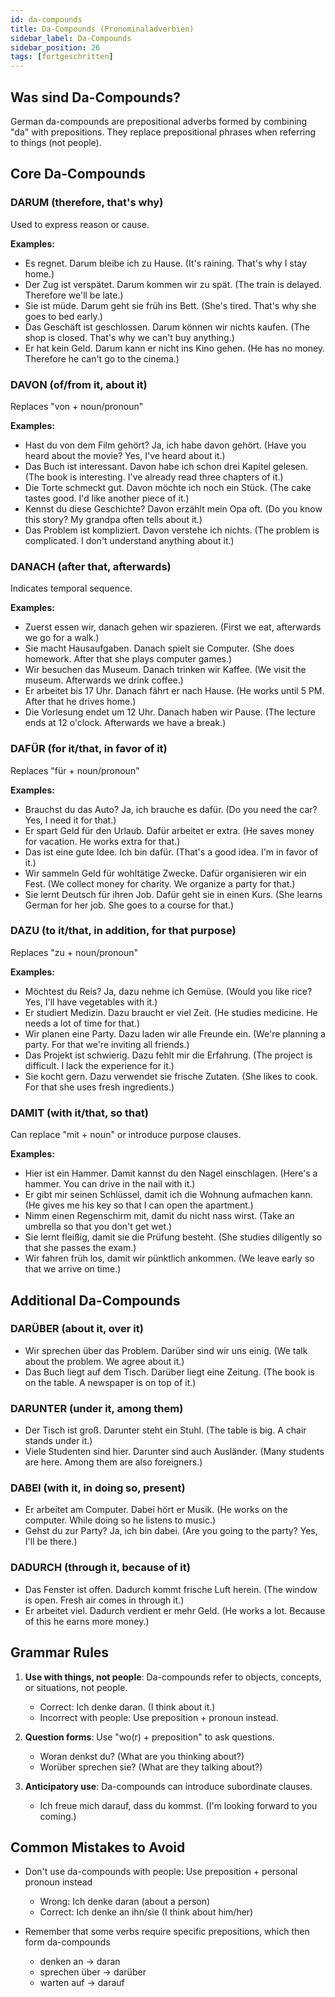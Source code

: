 ```yaml
---
id: da-compounds
title: Da-Compounds (Pronominaladverbien)
sidebar_label: Da-Compounds
sidebar_position: 26
tags: [fortgeschritten]
---
```


## Was sind Da-Compounds?

German da-compounds are prepositional adverbs formed by combining "da" with prepositions. They replace prepositional phrases when referring to things (not people).

## Core Da-Compounds

### DARUM (therefore, that's why)
Used to express reason or cause.

**Examples:**
- Es regnet. Darum bleibe ich zu Hause. (It's raining. That's why I stay home.)
- Der Zug ist verspätet. Darum kommen wir zu spät. (The train is delayed. Therefore we'll be late.)
- Sie ist müde. Darum geht sie früh ins Bett. (She's tired. That's why she goes to bed early.)
- Das Geschäft ist geschlossen. Darum können wir nichts kaufen. (The shop is closed. That's why we can't buy anything.)
- Er hat kein Geld. Darum kann er nicht ins Kino gehen. (He has no money. Therefore he can't go to the cinema.)

### DAVON (of/from it, about it)
Replaces "von + noun/pronoun"

**Examples:**
- Hast du von dem Film gehört? Ja, ich habe davon gehört. (Have you heard about the movie? Yes, I've heard about it.)
- Das Buch ist interessant. Davon habe ich schon drei Kapitel gelesen. (The book is interesting. I've already read three chapters of it.)
- Die Torte schmeckt gut. Davon möchte ich noch ein Stück. (The cake tastes good. I'd like another piece of it.)
- Kennst du diese Geschichte? Davon erzählt mein Opa oft. (Do you know this story? My grandpa often tells about it.)
- Das Problem ist kompliziert. Davon verstehe ich nichts. (The problem is complicated. I don't understand anything about it.)

### DANACH (after that, afterwards)
Indicates temporal sequence.

**Examples:**
- Zuerst essen wir, danach gehen wir spazieren. (First we eat, afterwards we go for a walk.)
- Sie macht Hausaufgaben. Danach spielt sie Computer. (She does homework. After that she plays computer games.)
- Wir besuchen das Museum. Danach trinken wir Kaffee. (We visit the museum. Afterwards we drink coffee.)
- Er arbeitet bis 17 Uhr. Danach fährt er nach Hause. (He works until 5 PM. After that he drives home.)
- Die Vorlesung endet um 12 Uhr. Danach haben wir Pause. (The lecture ends at 12 o'clock. Afterwards we have a break.)

### DAFÜR (for it/that, in favor of it)
Replaces "für + noun/pronoun"

**Examples:**
- Brauchst du das Auto? Ja, ich brauche es dafür. (Do you need the car? Yes, I need it for that.)
- Er spart Geld für den Urlaub. Dafür arbeitet er extra. (He saves money for vacation. He works extra for that.)
- Das ist eine gute Idee. Ich bin dafür. (That's a good idea. I'm in favor of it.)
- Wir sammeln Geld für wohltätige Zwecke. Dafür organisieren wir ein Fest. (We collect money for charity. We organize a party for that.)
- Sie lernt Deutsch für ihren Job. Dafür geht sie in einen Kurs. (She learns German for her job. She goes to a course for that.)

### DAZU (to it/that, in addition, for that purpose)
Replaces "zu + noun/pronoun"

**Examples:**
- Möchtest du Reis? Ja, dazu nehme ich Gemüse. (Would you like rice? Yes, I'll have vegetables with it.)
- Er studiert Medizin. Dazu braucht er viel Zeit. (He studies medicine. He needs a lot of time for that.)
- Wir planen eine Party. Dazu laden wir alle Freunde ein. (We're planning a party. For that we're inviting all friends.)
- Das Projekt ist schwierig. Dazu fehlt mir die Erfahrung. (The project is difficult. I lack the experience for it.)
- Sie kocht gern. Dazu verwendet sie frische Zutaten. (She likes to cook. For that she uses fresh ingredients.)

### DAMIT (with it/that, so that)
Can replace "mit + noun" or introduce purpose clauses.

**Examples:**
- Hier ist ein Hammer. Damit kannst du den Nagel einschlagen. (Here's a hammer. You can drive in the nail with it.)
- Er gibt mir seinen Schlüssel, damit ich die Wohnung aufmachen kann. (He gives me his key so that I can open the apartment.)
- Nimm einen Regenschirm mit, damit du nicht nass wirst. (Take an umbrella so that you don't get wet.)
- Sie lernt fleißig, damit sie die Prüfung besteht. (She studies diligently so that she passes the exam.)
- Wir fahren früh los, damit wir pünktlich ankommen. (We leave early so that we arrive on time.)

## Additional Da-Compounds

### DARÜBER (about it, over it)
- Wir sprechen über das Problem. Darüber sind wir uns einig. (We talk about the problem. We agree about it.)
- Das Buch liegt auf dem Tisch. Darüber liegt eine Zeitung. (The book is on the table. A newspaper is on top of it.)

### DARUNTER (under it, among them)
- Der Tisch ist groß. Darunter steht ein Stuhl. (The table is big. A chair stands under it.)
- Viele Studenten sind hier. Darunter sind auch Ausländer. (Many students are here. Among them are also foreigners.)

### DABEI (with it, in doing so, present)
- Er arbeitet am Computer. Dabei hört er Musik. (He works on the computer. While doing so he listens to music.)
- Gehst du zur Party? Ja, ich bin dabei. (Are you going to the party? Yes, I'll be there.)

### DADURCH (through it, because of it)
- Das Fenster ist offen. Dadurch kommt frische Luft herein. (The window is open. Fresh air comes in through it.)
- Er arbeitet viel. Dadurch verdient er mehr Geld. (He works a lot. Because of this he earns more money.)

## Grammar Rules

1. **Use with things, not people**: Da-compounds refer to objects, concepts, or situations, not people.
   - Correct: Ich denke daran. (I think about it.)
   - Incorrect with people: Use preposition + pronoun instead.

2. **Question forms**: Use "wo(r) + preposition" to ask questions.
   - Woran denkst du? (What are you thinking about?)
   - Worüber sprechen sie? (What are they talking about?)

3. **Anticipatory use**: Da-compounds can introduce subordinate clauses.
   - Ich freue mich darauf, dass du kommst. (I'm looking forward to you coming.)

## Common Mistakes to Avoid

- Don't use da-compounds with people: Use preposition + personal pronoun instead
  - Wrong: Ich denke daran (about a person)
  - Correct: Ich denke an ihn/sie (I think about him/her)

- Remember that some verbs require specific prepositions, which then form da-compounds
  - denken an → daran
  - sprechen über → darüber
  - warten auf → darauf